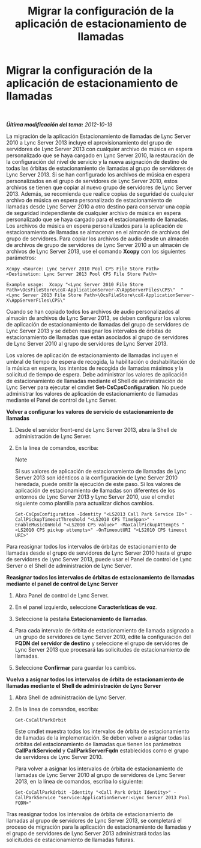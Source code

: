 ﻿---
title: Migrar la configuración de la aplicación de estacionamiento de llamadas
TOCTitle: Migrar la configuración de la aplicación de estacionamiento de llamadas
ms:assetid: 23b192d2-93ec-42a8-b175-b6ed502a2c35
ms:mtpsurl: https://technet.microsoft.com/es-es/library/JJ687993(v=OCS.15)
ms:contentKeyID: 49888922
ms.date: 01/07/2017
mtps_version: v=OCS.15
ms.translationtype: HT
---

# Migrar la configuración de la aplicación de estacionamiento de llamadas

 

_**Última modificación del tema:** 2012-10-19_

La migración de la aplicación Estacionamiento de llamadas de Lync Server 2010 a Lync Server 2013 incluye el aprovisionamiento del grupo de servidores de Lync Server 2013 con cualquier archivo de música en espera personalizado que se haya cargado en Lync Server 2010, la restauración de la configuración del nivel de servicio y la nueva asignación de destino de todas las órbitas de estacionamiento de llamadas al grupo de servidores de Lync Server 2013. Si se han configurado los archivos de música en espera personalizados en el grupo de servidores de Lync Server 2010, estos archivos se tienen que copiar al nuevo grupo de servidores de Lync Server 2013. Además, se recomienda que realice copias de seguridad de cualquier archivo de música en espera personalizado de estacionamiento de llamadas desde Lync Server 2010 a otro destino para conservar una copia de seguridad independiente de cualquier archivo de música en espera personalizado que se haya cargado para el estacionamiento de llamadas. Los archivos de música en espera personalizados para la aplicación de estacionamiento de llamadas se almacenan en el almacén de archivos del grupo de servidores. Para copiar los archivos de audio desde un almacén de archivos de grupo de servidores de Lync Server 2010 a un almacén de archivos de Lync Server 2013, use el comando **Xcopy** con los siguientes parámetros:

```
Xcopy <Source: Lync Server 2010 Pool CPS File Store Path> <Destination: Lync Server 2013 Pool CPS File Store Path>
```
```
Example usage:  Xcopy "<Lync Server 2010 File Store Path>\OcsFileStore\coX-ApplicationServer-X\AppServerFiles\CPS\"  "<Lync Server 2013 File Store Path>\OcsFileStore\coX-ApplicationServer-X\AppServerFiles\CPS\" 
```

Cuando se han copiado todos los archivos de audio personalizados al almacén de archivos de Lync Server 2013, se deben configurar los valores de aplicación de estacionamiento de llamadas del grupo de servidores de Lync Server 2013 y se deben reasignar los intervalos de órbitas de estacionamiento de llamadas que están asociados al grupo de servidores de Lync Server 2010 al grupo de servidores de Lync Server 2013.

Los valores de aplicación de estacionamiento de llamadas incluyen el umbral de tiempo de espera de recogida, la habilitación o deshabilitación de la música en espera, los intentos de recogida de llamadas máximos y la solicitud de tiempo de espera. Debe administrar los valores de aplicación de estacionamiento de llamadas mediante el Shell de administración de Lync Server para ejecutar el cmdlet **Set-CsCpsConfiguration**. No puede administrar los valores de aplicación de estacionamiento de llamadas mediante el Panel de control de Lync Server.

**Volver a configurar los valores de servicio de estacionamiento de llamadas**

1.  Desde el servidor front-end de Lync Server 2013, abra la Shell de administración de Lync Server.

2.  En la línea de comandos, escriba:
    

    > [!NOTE]
    > Si sus valores de aplicación de estacionamiento de llamadas de Lync Server 2013 son idénticos a la configuración de Lync Server 2010 heredada, puede omitir la ejecución de este paso. Si los valores de aplicación de estacionamiento de llamadas son diferentes de los entornos de Lync Server 2013 y Lync Server 2010, use el cmdlet siguiente como plantilla para actualizar dichos cambios.

    
        Set-CsCpsConfiguration -Identity "<LS2013 Call Park Service ID>" -CallPickupTimeoutThreshold "<LS2010 CPS TimeSpan>" -EnableMusicOnHold "<LS2010 CPS value>" -MaxCallPickupAttempts "<LS2010 CPS pickup attempts>" -OnTimeoutURI "<LS2010 CPS timeout URI>"

Para reasignar todos los intervalos de órbitas de estacionamiento de llamadas desde el grupo de servidores de Lync Server 2010 hasta el grupo de servidores de Lync Server 2013, puede usar el Panel de control de Lync Server o el Shell de administración de Lync Server.

**Reasignar todos los intervalos de órbitas de estacionamiento de llamadas mediante el panel de control de Lync Server**

1.  Abra Panel de control de Lync Server.

2.  En el panel izquierdo, seleccione **Características de voz**.

3.  Seleccione la pestaña **Estacionamiento de llamadas**.

4.  Para cada intervalo de órbita de estacionamiento de llamada asignado a un grupo de servidores de Lync Server 2010, edite la configuración del **FQDN del servidor de destino** y seleccione el grupo de servidores de Lync Server 2013 que procesará las solicitudes de estacionamiento de llamadas.

5.  Seleccione **Confirmar** para guardar los cambios.

**Vuelva a asignar todos los intervalos de órbita de estacionamiento de llamadas mediante el Shell de administración de Lync Server**

1.  Abra Shell de administración de Lync Server.

2.  En la línea de comandos, escriba:
    
        Get-CsCallParkOrbit
    
    Este cmdlet muestra todos los intervalos de órbita de estacionamiento de llamadas de la implementación. Se deben volver a asignar todas las órbitas del estacionamiento de llamadas que tienen los parámetros **CallParkServiceId** y **CallParkServerFqdn** establecidos como el grupo de servidores de Lync Server 2010.
    
    Para volver a asignar los intervalos de órbita de estacionamiento de llamadas de Lync Server 2010 al grupo de servidores de Lync Server 2013, en la línea de comandos, escriba lo siguiente:
    
        Set-CsCallParkOrbit -Identity "<Call Park Orbit Identity>" -CallParkService "service:ApplicationServer:<Lync Server 2013 Pool FQDN>"

Tras reasignar todos los intervalos de órbita de estacionamiento de llamadas al grupo de servidores de Lync Server 2013, se completará el proceso de migración para la aplicación de estacionamiento de llamadas y el grupo de servidores de Lync Server 2013 administrará todas las solicitudes de estacionamiento de llamadas futuras.

